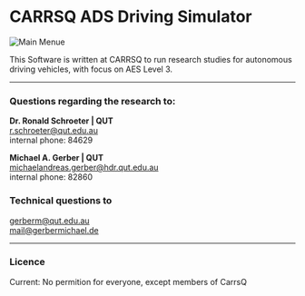 # CARRSQ ADS Driving Simulator

![Main Menue](https://github.com/me89/VideoWall/blob/master/Doc/MainMenue.PNG "CARRSQ ADS Driving Simulator")

This Software is written at CARRSQ to run research studies for autonomous driving vehicles, 
with focus on AES Level 3. 

---


### Questions regarding the research to:
**Dr. Ronald Schroeter | QUT**    
r.schroeter@qut.edu.au  
internal phone: 84629  

**Michael A. Gerber | QUT**  
michaelandreas.gerber@hdr.qut.edu.au  
internal phone: 82860  

### Technical questions to
gerberm@qut.edu.au  
mail@gerbermichael.de  

---
### Licence
Current: No permition for everyone, 
except members of CarrsQ
